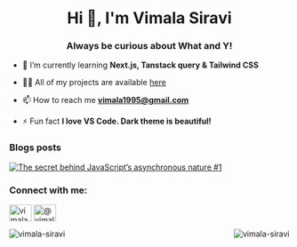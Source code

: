 <h1 align="center">Hi 👋, I'm Vimala Siravi</h1>
<h3 align="center">Always be curious about What and Y!</h3>

- 🌱 I’m currently learning **Next.js, Tanstack query & Tailwind CSS**

- 👨‍💻 All of my projects are available [here](https://vimala-siravi.deno.dev/)
- 📫 How to reach me **vimala1995@gmail.com**

- ⚡ Fun fact **I love VS Code. Dark theme is beautiful!**

### Blogs posts
<!-- BLOG-POST-LIST:START -->

<a target="_blank" href="https://github-readme-medium-recent-article.vercel.app/medium/@vimala.siravi/0"><img src="https://github-readme-medium-recent-article.vercel.app/medium/@vimala.siravi/0" alt="The secret behind JavaScript’s asynchronous nature #1"></a>

<!-- BLOG-POST-LIST:END -->

<h3 align="left">Connect with me:</h3>
<p align="left">
<a href="https://linkedin.com/in/vimala-siravi-66891b126" target="blank"><img align="center" src="https://raw.githubusercontent.com/rahuldkjain/github-profile-readme-generator/master/src/images/icons/Social/linked-in-alt.svg" alt="vimala-siravi-66891b126" height="30" width="40" /></a>
<a href="https://medium.com/@vimala1995" target="blank"><img align="center" src="https://raw.githubusercontent.com/rahuldkjain/github-profile-readme-generator/master/src/images/icons/Social/medium.svg" alt="@vimala1995" height="30" width="40" /></a>
</p>

<span><img align="left" src="https://github-readme-stats.vercel.app/api/top-langs?username=vimala-siravi&show_icons=true&locale=en&layout=compact" alt="vimala-siravi" /></span>

<span>&nbsp;<img align="right" src="https://github-readme-stats.vercel.app/api?username=vimala-siravi&show_icons=true&locale=en" alt="vimala-siravi" /></span>


